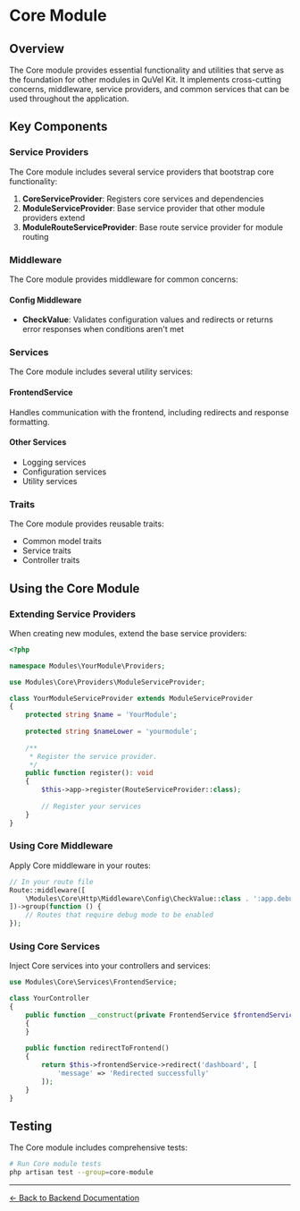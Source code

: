 # Core Module

## Overview

The Core module provides essential functionality and utilities that serve as the foundation for other modules in QuVel Kit. It implements cross-cutting concerns, middleware, service providers, and common services that can be used throughout the application.

## Key Components

### Service Providers

The Core module includes several service providers that bootstrap core functionality:

1. **CoreServiceProvider**: Registers core services and dependencies
2. **ModuleServiceProvider**: Base service provider that other module providers extend
3. **ModuleRouteServiceProvider**: Base route service provider for module routing

### Middleware

The Core module provides middleware for common concerns:

#### Config Middleware

- **CheckValue**: Validates configuration values and redirects or returns error responses when conditions aren't met

### Services

The Core module includes several utility services:

#### FrontendService

Handles communication with the frontend, including redirects and response formatting.

#### Other Services

- Logging services
- Configuration services
- Utility services

### Traits

The Core module provides reusable traits:

- Common model traits
- Service traits
- Controller traits

## Using the Core Module

### Extending Service Providers

When creating new modules, extend the base service providers:

```php
<?php

namespace Modules\YourModule\Providers;

use Modules\Core\Providers\ModuleServiceProvider;

class YourModuleServiceProvider extends ModuleServiceProvider
{
    protected string $name = 'YourModule';
    
    protected string $nameLower = 'yourmodule';
    
    /**
     * Register the service provider.
     */
    public function register(): void
    {
        $this->app->register(RouteServiceProvider::class);
        
        // Register your services
    }
}
```

### Using Core Middleware

Apply Core middleware in your routes:

```php
// In your route file
Route::middleware([
    \Modules\Core\Http\Middleware\Config\CheckValue::class . ':app.debug,true'
])->group(function () {
    // Routes that require debug mode to be enabled
});
```

### Using Core Services

Inject Core services into your controllers and services:

```php
use Modules\Core\Services\FrontendService;

class YourController
{
    public function __construct(private FrontendService $frontendService)
    {
    }
    
    public function redirectToFrontend()
    {
        return $this->frontendService->redirect('dashboard', [
            'message' => 'Redirected successfully'
        ]);
    }
}
```

## Testing

The Core module includes comprehensive tests:

```bash
# Run Core module tests
php artisan test --group=core-module
```

---

[← Back to Backend Documentation](./README.md)
